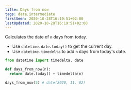 ```yaml
---
title: Days from now
tags: date,intermediate
firstSeen: 2020-10-28T16:19:51+02:00
lastUpdated: 2020-10-28T16:19:51+02:00
---
```


Calculates the date of `n` days from today.

- Use `datetime.date.today()` to get the current day.
- Use `datetime.timedelta` to add `n` days from today's date.

```py
from datetime import timedelta, date

def days_from_now(n):
  return date.today() + timedelta(n)
```

```py
days_from_now(5) # date(2020, 11, 02)
```
